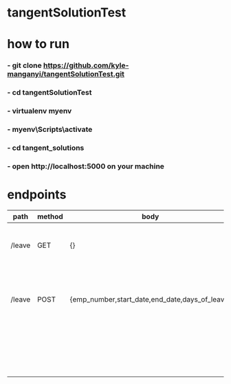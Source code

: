 # tangentSolutionTest

# how to run
###     - git clone https://github.com/kyle-manganyi/tangentSolutionTest.git
###     - cd tangentSolutionTest
###     - virtualenv myenv
###     - myenv\Scripts\activate
###     - cd tangent_solutions
###     - open http://localhost:5000 on your machine

# endpoints
| path  | method | body  | response |
| ------------- | ------------- | ------------- | ------------- |
| /leave  | GET  | {}  | return list of all leave objects in the databse  |
| /leave  | POST  | {emp_number,start_date,end_date,days_of_leave}  | "Employee Does not exist" - employee number does not exist in DB |
|   |  |   | "dates invalid" - end date is before start date  |
